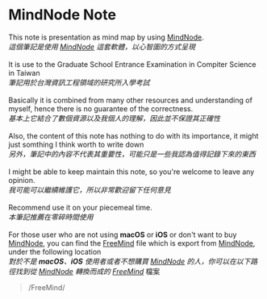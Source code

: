 # MindNode Note
This note is presentation as mind map by using [MindNode](https://mindnode.com/).<br>
*這個筆記是使用 [MindNode](https://mindnode.com/) 這套軟體，以心智圖的方式呈現*<br>
<br>
It is use to the Graduate School Entrance Examination in Compiter Science in Taiwan<br>
*筆記用於台灣資訊工程領域的研究所入學考試*<br>
<br>
Basically it is combined from many other resources and understanding of myself, hence there is no guarantee of the correctness.<br>
*基本上它結合了數個資源以及我個人的理解，因此並不保證其正確性*<br>
<br>
Also, the content of this note has nothing to do with its importance, it might just somthing I think worth to write down<br>
*另外，筆記中的內容不代表其重要性，可能只是一些我認為值得記錄下來的東西*<br>
<br>
I might be able to keep maintain this note, so you're welcome to leave any opinion.<br>
*我可能可以繼續維護它，所以非常歡迎留下任何意見*<br>
<br>
Recommend use it on your piecemeal time.<br>
*本筆記推薦在零碎時間使用*<br>
<br>
For those user who are not using **macOS** or **iOS** or don't want to buy [MindNode](https://mindnode.com/), you can find the [FreeMind](https://zh.wikipedia.org/wiki/FreeMind) file which is export from [MindNode](https://mindnode.com/), under the following location <br>
*對於不是 **macOS**、**iOS** 使用者或者不想購買 [MindNode](https://mindnode.com/) 的人，你可以在以下路徑找到從 [MindNode](https://mindnode.com/) 轉換而成的 [FreeMind](https://zh.wikipedia.org/wiki/FreeMind)* 檔案<br>
>/FreeMind/<br>

<br>
